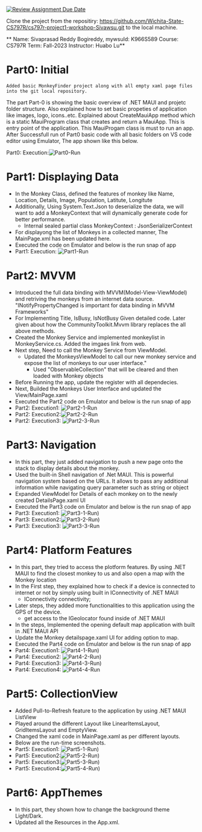 [![Review Assignment Due Date](https://classroom.github.com/assets/deadline-readme-button-24ddc0f5d75046c5622901739e7c5dd533143b0c8e959d652212380cedb1ea36.svg)](https://classroom.github.com/a/2sgFLH94)

Clone the project from the repositiry: https://github.com/Wichita-State-CS797R/cs797r-project1-workshop-Sivawsu.git to the local machine.

**
Name: Sivaprasad Reddy Bogireddy, mywsuId: K966S589
Course: CS797R 		Term: Fall-2023    Instructor: Huabo Lu**

# Part0: Initial

	Added basic MonkeyFinder project along with all empty xaml page files into the git local repository.
The part Part-0 is showing the basic overview of .NET MAUI and projetc folder structure. Also explained how to set basic propeties of application like images, logo, icons..etc. Explained about CreateMauiApp method which is a static MauiProgram class that creates and return a MauiApp. This is entry point of the application. This MauiProgam class is must to run an app.
After Successfull run of Part0 basic code with all basic folders on VS code editor using Emulator, The app shown like this below.

 Part0: Execution:![Part0-Run](https://github.com/Wichita-State-CS797R/cs797r-project1-workshop-Sivawsu/blob/main/Images/Part0-Run.png)


# Part1: Displaying Data

- In the Monkey Class, defined the features of monkey like Name, Location, Details, Image, Population, Latitute, Longitute
- Additionally, Using System.Text.Json to deserialize the data, we will want to add a MonkeyContext that will dynamically generate code for better performance.				
	* Internal sealed partial class MonkeyContext : JsonSerializerContext
- For displayong the list of Monkeys in a collected manner, The MainPage.xml has been updated here.
- Executed the code on Emulator and below is the run snap of app
- Part1: Execution:  ![Part1-Run](https://github.com/Wichita-State-CS797R/cs797r-project1-workshop-Sivawsu/blob/main/Images/Part1-Run.png)


# Part2: MVVM

- Introduced the full data binding with MVVM(Model-View-ViewModel) and retriving the monkeys from an internet data source.
	"INotifyPropertyChanged is important for data binding in MVVM Frameworks" 
- For Implementing Title, IsBusy, IsNotBusy Given detailed code. Later given about how the CommunityToolkit.Mvvm library replaces the all above methods.
- Created the Monkey Service and implemented monkeylist in MonkeyService.cs. Added the imgaes link from web.
- Next step, Need to call the Monkey Service from ViewModel.		
  * Updated the MonkeysViewModel to call our new monkey service and expose the list of monkeys to our user interface."
	* Used "ObservableCollection<Monkey>" that will be cleared and then loaded with Monkey objects
- Before Running the app, update the register with all dependecies.
- Next, Builded the Monkeys User Interface and updated the View/MainPage.xaml
- Executed the Part2 code on Emulator and below is the run snap of app
- Part2: Execution1: ![Part2-1-Run](https://github.com/Wichita-State-CS797R/cs797r-project1-workshop-Sivawsu/blob/main/Images/Part2-1-Run.png)
- Part2: Execution2:![Part2-2-Run](https://github.com/Wichita-State-CS797R/cs797r-project1-workshop-Sivawsu/blob/main/Images/Part2-2-Run.png)
- Part2: Execution3:  ![Part2-3-Run](https://github.com/Wichita-State-CS797R/cs797r-project1-workshop-Sivawsu/blob/main/Images/Part2-3-Run.png)
 

# Part3: Navigation

- In this part, they just added navigation to push a new page onto the stack to display details about the monkey.
- Used the built-in Shell navigation of .Net MAUI. This is powerful navigation system based on the URLs. It allows to pass any additional information while navigating query parameter such as string or object
- Expanded ViewModel for Details of each monkey on to the newly created DetailsPage.xaml UI
- Executed the Part3 code on Emulator and below is the run snap of app
- Part3: Execution1: ![Part3-1-Run](https://github.com/Wichita-State-CS797R/cs797r-project1-workshop-Sivawsu/blob/main/Images/Part3-1-Run.png))
- Part3: Execution2:![Part3-2-Run](https://github.com/Wichita-State-CS797R/cs797r-project1-workshop-Sivawsu/blob/main/Images/Part3-2-Run.png))
- Part3: Execution3: ![Part3-3-Run](https://github.com/Wichita-State-CS797R/cs797r-project1-workshop-Sivawsu/blob/main/Images/Part3-3-Run.png)

# Part4: Platform Features

- In this part, they tried to access the plotform features. By using .NET MAUI to find the closest monkey to us and also open a map with the Monkey location
- In the First step, they explained how to check if a device is connected to internet or not by simply using built in IConnectivity of .NET MAUI
	 * IConnectivity connectivity;
- Later steps, they added more functionalities to this application using the GPS of the device.
	* get access to the IGeolocator found inside of .NET MAUI
- In the steps, Implemented the opening default map application with built in .NET MAUI API
- Update the Monkey detailspage.xaml UI for adding option to map.
- Executed the Part4 code on Emulator and below is the run snap of app		
- Part4: Execution1:  ![Part4-1-Run](https://github.com/Wichita-State-CS797R/cs797r-project1-workshop-Sivawsu/blob/main/Images/Part4-1-Run.png))
- Part4: Execution2: ![Part4-2-Run](https://github.com/Wichita-State-CS797R/cs797r-project1-workshop-Sivawsu/blob/main/Images/Part4-2-Run.png))
- Part4: Execution3: ![Part4-3-Run](https://github.com/Wichita-State-CS797R/cs797r-project1-workshop-Sivawsu/blob/main/Images/Part4-3-Run.png))
- Part4: Execution4: ![Part4-4-Run](https://github.com/Wichita-State-CS797R/cs797r-project1-workshop-Sivawsu/blob/main/Images/Part4-4-Run.png)

# Part5: CollectionView

- Added Pull-to-Refresh feature to the application by using .NET MAUI ListView
- Played around the different Layout like LinearItemsLayout, GridItemsLayout and EmptyView.
- Changed the xaml code in MainPage.xaml as per different layouts.
- Below are the run-time screenshots.
- Part5: Execution1: ![Part5-1-Run](https://github.com/Wichita-State-CS797R/cs797r-project1-workshop-Sivawsu/blob/main/Images/Part5-1-Run.png))
- Part5: Execution2:![Part5-2-Run](https://github.com/Wichita-State-CS797R/cs797r-project1-workshop-Sivawsu/blob/main/Images/Part5-2-Run.png))
- Part5: Execution3:![Part5-3-Run](https://github.com/Wichita-State-CS797R/cs797r-project1-workshop-Sivawsu/blob/main/Images/Part5-3-Run.png))
- Part5: Execution4:![Part5-4-Run](https://github.com/Wichita-State-CS797R/cs797r-project1-workshop-Sivawsu/blob/main/Images/Part5-4-Run.png))

# Part6: AppThemes

- In this part, they shown how to change the background theme Light/Dark.
- Updated all the Resources in the App.xml.


